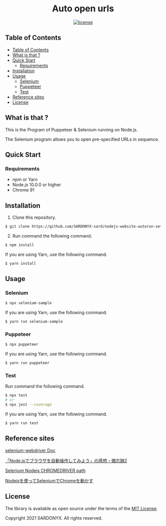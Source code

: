 <h1 align="center">Auto open urls</h1>

<div align="center">
<a href="https://opensource.org/licenses/MIT"><img src="https://img.shields.io/github/license/jagaapple/next-typed-routes.svg" alt="license"></a>
</div>

## Table of Contents

<!-- TOC depthFrom:2 -->

- [Table of Contents](#table-of-contents)
- [What is that ?](#what-is-that-)
- [Quick Start](#quick-start)
  - [Requirements](#requirements)
- [Installation](#installation)
- [Usage](#usage)
  - [Selenium](#selenium)
  - [Puppeteer](#puppeteer)
  - [Test](#test)
- [Reference sites](#reference-sites)
- [License](#license)

<!-- /TOC -->


## What is that ?

This is the Program of Puppeteer & Selenium running on Node.js.

The Selenium program allows you to open pre-specified URLs in sequence.

## Quick Start

### Requirements

* npm or Yarn
* Node.js 10.0.0 or higher
* Chrome 91


## Installation

1. Clone this repository.

```sh
$ git clone https://github.com/SARDONYX-sard/nodejs-website-autorun-set.git
```

2. Run command the following command.

```sh
$ npm install
```

If you are using Yarn, use the following command.

```sh
$ yarn install
```

## Usage

### Selenium

```sh
$ npx selenium-sample
```

If you are using Yarn, use the following command.

```sh
$ yarn run selenium-sample
```

### Puppeteer

```sh
$ npx puppeteer
```

If you are using Yarn, use the following command.

```sh
$ yarn run puppeteer
```

### Test

Run command the following command.

```sh
$ npx test
# or
$ npx jest --coverage
```

If you are using Yarn, use the following command.

```sh
$ yarn run test
```

## Reference sites

[selenium-webdriver Doc](https://seleniumhq.github.io/selenium/docs/api/javascript/index.html)

[「Node.jsでブラウザを自動操作してみよう」の感想・備忘録2](https://ageo-soft.info/books/programming_books/javascript_books/213/#Explicit_Wait)

[Selenium Nodejs CHROMEDRIVER path](https://qiita.com/tonio0720/items/70c13ad304154d95e4bc)

[Nodejsを使ってSeleniumでChromeを動かす](https://stackoverflow.com/questions/26191142/selenium-nodejs-chromedriver-path)

## License

The library is available as open source under the terms of the [MIT License](http://opensource.org/licenses/MIT).

Copyright 2021 SARDONYX. All rights reserved.
